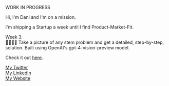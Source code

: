 WORK IN PROGRESS

Hi, I'm Dani and I'm on a mission.

I'm shipping a Startup a week until I find Product-Market-Fit.

Week 3.<br>
📄👨🏾‍🔬 Take a picture of any stem problem and get a detailed, step-by-step, solution. Built using OpenAI's gpt-4-vision-preview model.

Check it out <a href="https://mileto.danigleba.com" target="_blank">here</a>.

<a href="https://twitter.com/danigleba" target="_blank">My Twitter</a>
<br>
<a href="https://www.linkedin.com/in/danigleba/" target="_blank">My LinkedIn<a>
<br>
<a href="https://www.danigleba.com" target="_blank">My Website<a>
